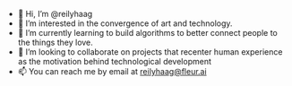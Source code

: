 - 👋 Hi, I’m @reilyhaag
- 👀 I’m interested in the convergence of art and technology. 
- 🌱 I’m currently learning to build algorithms to better connect people to the things they love. 
- 💞️ I’m looking to collaborate on projects that recenter human experience as the motivation behind technological development
- 📫 You can reach me by email at reilyhaag@fleur.ai

<!---
reilyhaag/reilyhaag is a ✨ special ✨ repository because its `README.md` (this file) appears on your GitHub profile.
You can click the Preview link to take a look at your changes.
--->
